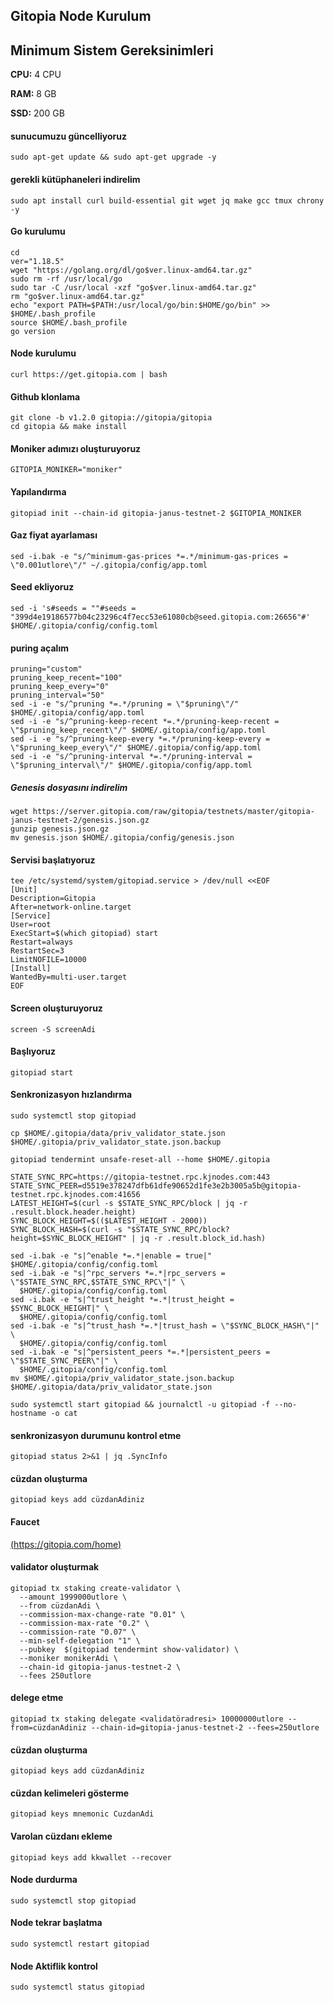 ## Gitopia Node Kurulum

## Minimum Sistem Gereksinimleri

**CPU:** 4 CPU

**RAM:** 8 GB

**SSD:** 200 GB


#### sunucumuzu güncelliyoruz
```
sudo apt-get update && sudo apt-get upgrade -y
```

#### gerekli kütüphaneleri indirelim
```
sudo apt install curl build-essential git wget jq make gcc tmux chrony -y
```

#### Go kurulumu
```
cd
ver="1.18.5"
wget "https://golang.org/dl/go$ver.linux-amd64.tar.gz"
sudo rm -rf /usr/local/go
sudo tar -C /usr/local -xzf "go$ver.linux-amd64.tar.gz"
rm "go$ver.linux-amd64.tar.gz"
echo "export PATH=$PATH:/usr/local/go/bin:$HOME/go/bin" >> $HOME/.bash_profile
source $HOME/.bash_profile
go version

```


#### Node kurulumu
```
curl https://get.gitopia.com | bash
```

#### Github klonlama
```
git clone -b v1.2.0 gitopia://gitopia/gitopia
cd gitopia && make install
```

#### Moniker adımızı oluşturuyoruz
```
GITOPIA_MONIKER="moniker"
```
#### Yapılandırma
```
gitopiad init --chain-id gitopia-janus-testnet-2 $GITOPIA_MONIKER
```

#### Gaz fiyat ayarlaması
```
sed -i.bak -e "s/^minimum-gas-prices *=.*/minimum-gas-prices = \"0.001utlore\"/" ~/.gitopia/config/app.toml
```


#### Seed ekliyoruz
```
sed -i 's#seeds = ""#seeds = "399d4e19186577b04c23296c4f7ecc53e61080cb@seed.gitopia.com:26656"#' $HOME/.gitopia/config/config.toml
```

#### puring açalım
```
pruning="custom"
pruning_keep_recent="100"
pruning_keep_every="0"
pruning_interval="50"
sed -i -e "s/^pruning *=.*/pruning = \"$pruning\"/" $HOME/.gitopia/config/app.toml
sed -i -e "s/^pruning-keep-recent *=.*/pruning-keep-recent = \"$pruning_keep_recent\"/" $HOME/.gitopia/config/app.toml
sed -i -e "s/^pruning-keep-every *=.*/pruning-keep-every = \"$pruning_keep_every\"/" $HOME/.gitopia/config/app.toml
sed -i -e "s/^pruning-interval *=.*/pruning-interval = \"$pruning_interval\"/" $HOME/.gitopia/config/app.toml
```




##### Genesis dosyasını indirelim
```
wget https://server.gitopia.com/raw/gitopia/testnets/master/gitopia-janus-testnet-2/genesis.json.gz
gunzip genesis.json.gz
mv genesis.json $HOME/.gitopia/config/genesis.json
```


#### Servisi başlatıyoruz
```
tee /etc/systemd/system/gitopiad.service > /dev/null <<EOF
[Unit]
Description=Gitopia
After=network-online.target
[Service]
User=root
ExecStart=$(which gitopiad) start
Restart=always
RestartSec=3
LimitNOFILE=10000
[Install]
WantedBy=multi-user.target
EOF
```

#### Screen oluşturuyoruz
```
screen -S screenAdi 
```

#### Başlıyoruz
```
gitopiad start
```




#### Senkronizasyon hızlandırma


```
sudo systemctl stop gitopiad
```
```
cp $HOME/.gitopia/data/priv_validator_state.json $HOME/.gitopia/priv_validator_state.json.backup
```
```
gitopiad tendermint unsafe-reset-all --home $HOME/.gitopia
```

```
STATE_SYNC_RPC=https://gitopia-testnet.rpc.kjnodes.com:443
STATE_SYNC_PEER=d5519e378247dfb61dfe90652d1fe3e2b3005a5b@gitopia-testnet.rpc.kjnodes.com:41656
LATEST_HEIGHT=$(curl -s $STATE_SYNC_RPC/block | jq -r .result.block.header.height)
SYNC_BLOCK_HEIGHT=$(($LATEST_HEIGHT - 2000))
SYNC_BLOCK_HASH=$(curl -s "$STATE_SYNC_RPC/block?height=$SYNC_BLOCK_HEIGHT" | jq -r .result.block_id.hash)

sed -i.bak -e "s|^enable *=.*|enable = true|" $HOME/.gitopia/config/config.toml
sed -i.bak -e "s|^rpc_servers *=.*|rpc_servers = \"$STATE_SYNC_RPC,$STATE_SYNC_RPC\"|" \
  $HOME/.gitopia/config/config.toml
sed -i.bak -e "s|^trust_height *=.*|trust_height = $SYNC_BLOCK_HEIGHT|" \
  $HOME/.gitopia/config/config.toml
sed -i.bak -e "s|^trust_hash *=.*|trust_hash = \"$SYNC_BLOCK_HASH\"|" \
  $HOME/.gitopia/config/config.toml
sed -i.bak -e "s|^persistent_peers *=.*|persistent_peers = \"$STATE_SYNC_PEER\"|" \
  $HOME/.gitopia/config/config.toml
mv $HOME/.gitopia/priv_validator_state.json.backup $HOME/.gitopia/data/priv_validator_state.json
```

```
sudo systemctl start gitopiad && journalctl -u gitopiad -f --no-hostname -o cat
```





#### senkronizasyon durumunu kontrol etme
```
gitopiad status 2>&1 | jq .SyncInfo
```


#### cüzdan oluşturma
```
gitopiad keys add cüzdanAdiniz
```

#### Faucet
[(https://gitopia.com/home)](https://gitopia.com/home) 




#### validator oluşturmak
```
gitopiad tx staking create-validator \
  --amount 1999000utlore \
  --from cüzdanAdi \
  --commission-max-change-rate "0.01" \
  --commission-max-rate "0.2" \
  --commission-rate "0.07" \
  --min-self-delegation "1" \
  --pubkey  $(gitopiad tendermint show-validator) \
  --moniker monikerAdi \
  --chain-id gitopia-janus-testnet-2 \
  --fees 250utlore
```


#### delege etme
```
gitopiad tx staking delegate <validatöradresi> 10000000utlore --from=cüzdanAdiniz --chain-id=gitopia-janus-testnet-2 --fees=250utlore
```



#### cüzdan oluşturma
```
gitopiad keys add cüzdanAdiniz
```

#### cüzdan kelimeleri gösterme
```
gitopiad keys mnemonic CuzdanAdi
```

#### Varolan cüzdanı ekleme
```
gitopiad keys add kkwallet --recover
``` 


#### Node durdurma
```
sudo systemctl stop gitopiad
``` 

#### Node tekrar başlatma
```
sudo systemctl restart gitopiad
``` 

#### Node Aktiflik kontrol
```
sudo systemctl status gitopiad
``` 




